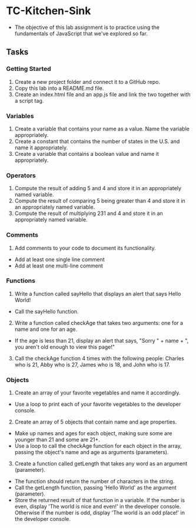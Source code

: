 # TC-Kitchen-Sink

- The objective of this lab assignment is to practice using the fundamentals of JavaScript that we've explored so far.

## Tasks

### Getting Started

1. Create a new project folder and connect it to a GitHub repo.
2. Copy this lab into a README.md file.
3. Create an index.html file and an app.js file and link the two together with a script tag.

### Variables

1. Create a variable that contains your name as a value. Name the variable appropriately.
2. Create a constant that contains the number of states in the U.S. and name it appropriately.
3. Create a variable that contains a boolean value and name it appropriately.

### Operators

1. Compute the result of adding 5 and 4 and store it in an appropriately named variable.
2. Compute the result of comparing 5 being greater than 4 and store it in an appropriately named variable.
3. Compute the result of multiplying 231 and 4 and store it in an appropriately named variable.

### Comments

1. Add comments to your code to document its functionality.

- Add at least one single line comment
- Add at least one multi-line comment

### Functions

1. Write a function called sayHello that displays an alert that says Hello World!

- Call the sayHello function.

2. Write a function called checkAge that takes two arguments: one for a name and one for an age.

- If the age is less than 21, display an alert that says, "Sorry " + name + ", you aren't old enough to view this page!"

3. Call the checkAge function 4 times with the following people: Charles who is 21, Abby who is 27, James who is 18, and John who is 17.

### Objects

1. Create an array of your favorite vegetables and name it accordingly.

- Use a loop to print each of your favorite vegetables to the developer console.

2. Create an array of 5 objects that contain name and age properties.

- Make up names and ages for each object, making sure some are younger than 21 and some are 21+.
- Use a loop to call the checkAge function for each object in the array, passing the object's name and age as arguments (parameters).

3. Create a function called getLength that takes any word as an argument (parameter).

- The function should return the number of characters in the string.
- Call the getLength function, passing 'Hello World' as the argument (parameter).
- Store the returned result of that function in a variable. If the number is even, display 'The world is nice and even!' in the developer console. Otherwise if the number is odd, display 'The world is an odd place!' in the developer console.